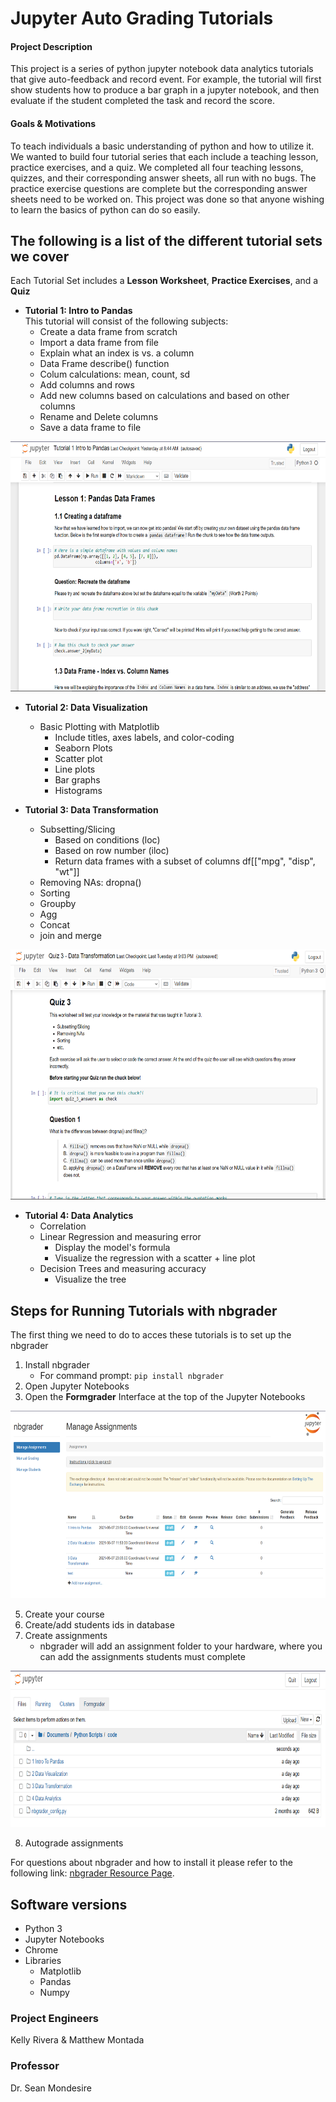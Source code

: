 # Jupyter Auto Grading Tutorials
#### Project Description
This project is a series of python jupyter notebook data analytics tutorials that give auto-feedback and record event. For example, the tutorial will first show students how to produce a bar graph in a jupyter notebook, and then evaluate if the student completed the task and record the score.

#### Goals & Motivations
To teach individuals a basic understanding of python and how to utilize it. We wanted to build four tutorial series that each include a teaching lesson, practice exercises, and a quiz. We completed all four teaching lessons, quizzes, and their corresponding answer sheets, all run with no bugs. The practice exercise questions are complete but the corresponding answer sheets need to be worked on. This project was done so that anyone wishing to learn the basics of python can do so easily.


## The following is a list of the different tutorial sets we cover
Each Tutorial Set includes a **Lesson Worksheet**, **Practice Exercises**, and a **Quiz**
- **Tutorial 1: Intro to Pandas** <br /> 
This tutorial will consist of the following subjects:
     - Create a data frame from scratch
     - Import a data frame from file
     - Explain what an index is vs. a column
     - Data Frame describe() function
     - Colum calculations: mean, count, sd
     - Add columns and rows
     - Add new columns based on calculations and based on other columns
     - Rename and Delete columns
     - Save a data frame to file

<img src="https://github.com/Jupyter-Auto-grading-Tutorials/CAP-4786-Jupyter-Auto-grading-Tutorials/blob/main/images/Lesson1.PNG" height="400">

- **Tutorial 2: Data Visualization** <br />
     - Basic Plotting with Matplotlib
          - Include titles, axes labels, and color-coding
          - Seaborn Plots
          - Scatter plot
          - Line plots
          - Bar graphs
          - Histograms

- **Tutorial 3: Data Transformation** <br />
     - Subsetting/Slicing
          - Based on conditions (loc)
          - Based on row number (iloc)
          - Return data frames with a subset of columns df[["mpg", "disp", "wt"]]
     - Removing NAs: dropna()
     - Sorting
     - Groupby
     - Agg
     - Concat
     - join and merge

<img src="https://github.com/Jupyter-Auto-grading-Tutorials/CAP-4786-Jupyter-Auto-grading-Tutorials/blob/main/images/Quiz3.PNG" height="400">

- **Tutorial 4: Data Analytics** <br />
     - Correlation
     - Linear Regression and measuring error
          - Display the model's formula
          - Visualize the regression with a scatter + line plot
     - Decision Trees and measuring accuracy
          - Visualize the tree


## Steps for Running Tutorials with nbgrader
The first thing we need to do to acces these tutorials is to set up the nbgrader
1. Install nbgrader 
     - For command prompt: `pip install nbgrader`
2. Open Jupyter Notebooks
3. Open the **Formgrader** Interface at the top of the Jupyter Notebooks

<img src="https://github.com/Jupyter-Auto-grading-Tutorials/CAP-4786-Jupyter-Auto-grading-Tutorials/blob/main/images/nbgraderTerminal.PNG" height="300">

5. Create your course
6. Create/add students ids in database 
7. Create assignments
     - nbgrader will add an assignment folder to your hardware, where you can add the assignments students must complete

<img src="https://github.com/Jupyter-Auto-grading-Tutorials/CAP-4786-Jupyter-Auto-grading-Tutorials/blob/main/images/Formgrader.PNG" height="250">

8. Autograde assignments

For questions about nbgrader and how to install it please refer to the following link: [nbgrader Resource Page](https://nbgrader.readthedocs.io/en/stable/).

## Software versions 
- Python 3
- Jupyter Notebooks
- Chrome 
- Libraries
     - Matplotlib
     - Pandas
     - Numpy

### Project Engineers
Kelly Rivera & Matthew Montada
### Professor
Dr. Sean Mondesire
